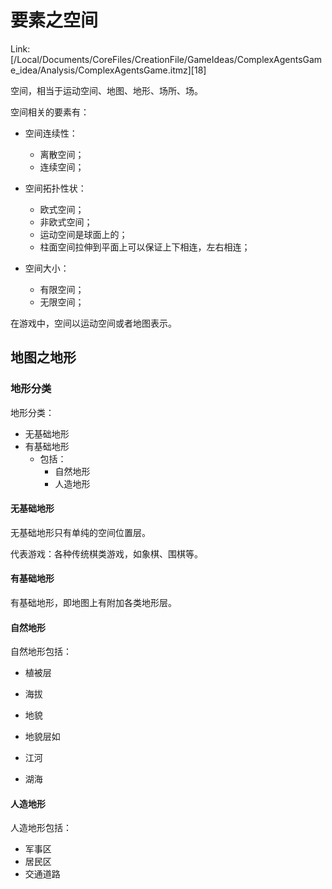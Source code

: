 # 要素之空间



Link: [/Local/Documents/CoreFiles/CreationFile/GameIdeas/ComplexAgentsGame_idea/Analysis/ComplexAgentsGame.itmz][18]

空间，相当于运动空间、地图、地形、场所、场。

空间相关的要素有：
- 空间连续性：
	- 离散空间；
	- 连续空间；
	
- 空间拓扑性状：
	- 欧式空间；
	- 非欧式空间；
	- 运动空间是球面上的；
	- 柱面空间拉伸到平面上可以保证上下相连，左右相连；
- 空间大小：
	- 有限空间；
	- 无限空间；


在游戏中，空间以运动空间或者地图表示。


## 地图之地形



### 地形分类



地形分类：

- 无基础地形
- 有基础地形
  - 包括：
    - 自然地形
    - 人造地形



#### 无基础地形

无基础地形只有单纯的空间位置层。

代表游戏：各种传统棋类游戏，如象棋、围棋等。



#### 有基础地形

有基础地形，即地图上有附加各类地形层。



#### 自然地形

自然地形包括：

- 植被层

- 海拔

- 地貌
- 地貌层如

- 江河
- 湖海



#### 人造地形

人造地形包括：

- 军事区
- 居民区
- 交通道路



